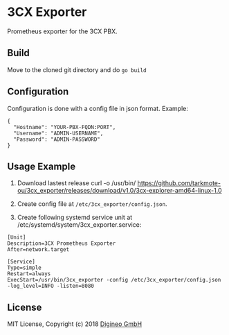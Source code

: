 3CX Exporter
============

Prometheus exporter for the 3CX PBX.

## Build

Move to the cloned git directory and do `go build`

## Configuration

Configuration is done with a config file in json format.
Example:
```
{
  "Hostname": "YOUR-PBX-FQDN:PORT",
  "Username": "ADMIN-USERNAME",
  "Password": "ADMIN-PASSWORD"
}
```

## Usage Example

1. Download lastest release curl -o /usr/bin/ https://github.com/tarkmote-ou/3cx_exporter/releases/download/v1.0/3cx-explorer-amd64-linux-1.0 

2. Create config file at `/etc/3cx_exporter/config.json`.

3. Create following systemd service unit at /etc/systemd/system/3cx_exporter.service:

```
[Unit]
Description=3CX Prometheus Exporter
After=network.target

[Service]
Type=simple
Restart=always
ExecStart=/usr/bin/3cx_exporter -config /etc/3cx_exporter/config.json -log_level=INFO -listen=8080
```

## License

MIT License, Copyright (c) 2018
[Digineo GmbH](https://www.digineo.de/)  
